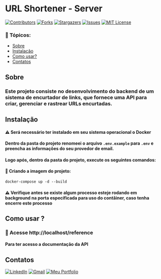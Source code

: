 # URL Shortener - Server

[![Contributors][contributors-shield]][contributors-url] [![Forks][forks-shield]][forks-url] [![Stargazers][stars-shield]][stars-url] [![Issues][issues-shield]][issues-url] [![MIT License][license-shield]][license-url]

### 📑 Tópicos:

-   [Sobre](#sobre)
-   [Instalação](#instalação)
-   [Como usar?](#como-usar)
-   [Contatos](#contatos)

## Sobre

### Este projeto consiste no desenvolvimento do backend de um sistema de encurtador de links, que fornece uma API para criar, gerenciar e rastrear URLs encurtadas.

## Instalação

#### ⚠️ Será necessário ter instalado em seu sistema operacional o Docker

#### Dentro da pasta do projeto renomeei o arquivo `.env.example` para `.env` e preencha as informações do seu provedor de email.

#### Logo após, dentro da pasta do projeto, execute os seguintes comandos:

#### 📌 Criando a imagem do projeto:

```docker
docker-compose up -d --build
```

#### ⚠️ Verifique antes se existe algum processo esteje rodando em background na porta especificada para uso do contâiner, caso tenha encerre este processo

## Como usar ?

### 📍 Acesse http://localhost/reference

#### Para ter acesso a documentação da API

## Contatos

[![LinkedIn][linkedin-shield]][linkedin-url] [![Gmail][gmail-shield]][gmail-url] [![Meu Portfolio][me-portfolio-shield]][me-portfolio-url]

[contributors-shield]: https://img.shields.io/github/contributors/devrafaelsoares/url-shortener.svg?style=for-the-badge
[contributors-url]: https://github.com/devrafaelsoares/url-shortener/graphs/contributors
[forks-shield]: https://img.shields.io/github/forks/devrafaelsoares/url-shortener.svg?style=for-the-badge
[forks-url]: https://github.com/devrafaelsoares/url-shortener/network/members
[stars-shield]: https://img.shields.io/github/stars/github-profiles-app/react-countdown.svg?style=for-the-badge
[stars-url]: https://github.com/devrafaelsoares/url-shortener/stargazers
[issues-shield]: https://img.shields.io/github/issues/devrafaelsoares/url-shortener.svg?style=for-the-badge
[issues-url]: https://github.com/devrafaelsoares/url-shortener/issues
[license-shield]: https://img.shields.io/github/license/devrafaelsoares/url-shortener.svg?style=for-the-badge
[license-url]: https://github.com/devrafaelsoares/url-shortener/blob/master/LICENSE
[license-url]: https://github.com/devrafaelsoares/url-shortner/blob/master/LICENSE
[linkedin-shield]: https://img.shields.io/badge/LinkedIn-0077B5?style=for-the-badge&logo=linkedin&logoColor=white
[linkedin-url]: https://www.linkedin.com/in/rafael-henrique-soares-de-freitas-2a667a23a/
[gmail-shield]: https://img.shields.io/badge/Gmail-D14836?style=for-the-badge&logo=gmail&logoColor=white
[gmail-url]: mailto:rafael.soares.developer@gmail.com
[me-portfolio-shield]: https://img.shields.io/badge/website-000000?style=for-the-badge&logo=About.me&logoColor=white
[me-portfolio-url]: https://devrafaelsoares.vercel.app
[nlw-journey-thumb]: ./docs/nlw-journey.png
